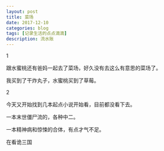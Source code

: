 ```yaml
---
layout: post
title: 菜场
date: 2017-12-10
categories: blog
tags: [记录生活的点点滴滴]
description: 流水账
---
```


1 

跟水蜜桃还有爸妈一起去了菜场，好久没有去这么有意思的菜场了。

我买到了干炸丸子，水蜜桃买到了草莓。

2

今天又开始找到几本起点小说开始看，目前都没看下去。

一本末世僵尸流的，各种中二。

一本精神病和惊悚的合体，有点才气不足。

在看诡三国